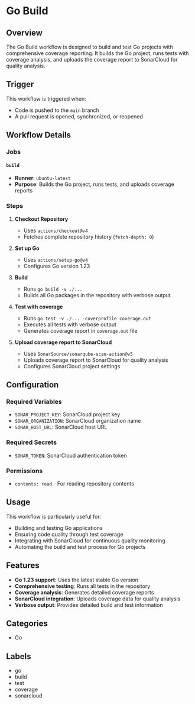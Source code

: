 # Go Build

## Overview

The Go Build workflow is designed to build and test Go projects with comprehensive coverage reporting. It builds the Go project, runs tests with coverage analysis, and uploads the coverage report to SonarCloud for quality analysis.

## Trigger

This workflow is triggered when:
- Code is pushed to the `main` branch
- A pull request is opened, synchronized, or reopened

## Workflow Details

### Jobs

#### `build`
- **Runner**: `ubuntu-latest`
- **Purpose**: Builds the Go project, runs tests, and uploads coverage reports

### Steps

1. **Checkout Repository**
   - Uses `actions/checkout@v4`
   - Fetches complete repository history (`fetch-depth: 0`)

2. **Set up Go**
   - Uses `actions/setup-go@v4`
   - Configures Go version 1.23

3. **Build**
   - Runs `go build -v ./...`
   - Builds all Go packages in the repository with verbose output

4. **Test with coverage**
   - Runs `go test -v ./... -coverprofile coverage.out`
   - Executes all tests with verbose output
   - Generates coverage report in `coverage.out` file

5. **Upload coverage report to SonarCloud**
   - Uses `SonarSource/sonarqube-scan-action@v5`
   - Uploads coverage report to SonarCloud for quality analysis
   - Configures SonarCloud project settings

## Configuration

### Required Variables
- `SONAR_PROJECT_KEY`: SonarCloud project key
- `SONAR_ORGANIZATION`: SonarCloud organization name
- `SONAR_HOST_URL`: SonarCloud host URL

### Required Secrets
- `SONAR_TOKEN`: SonarCloud authentication token

### Permissions
- `contents: read` - For reading repository contents

## Usage

This workflow is particularly useful for:
- Building and testing Go applications
- Ensuring code quality through test coverage
- Integrating with SonarCloud for continuous quality monitoring
- Automating the build and test process for Go projects

## Features

- **Go 1.23 support**: Uses the latest stable Go version
- **Comprehensive testing**: Runs all tests in the repository
- **Coverage analysis**: Generates detailed coverage reports
- **SonarCloud integration**: Uploads coverage data for quality analysis
- **Verbose output**: Provides detailed build and test information

## Categories
- Go

## Labels
- go
- build
- test
- coverage
- sonarcloud
